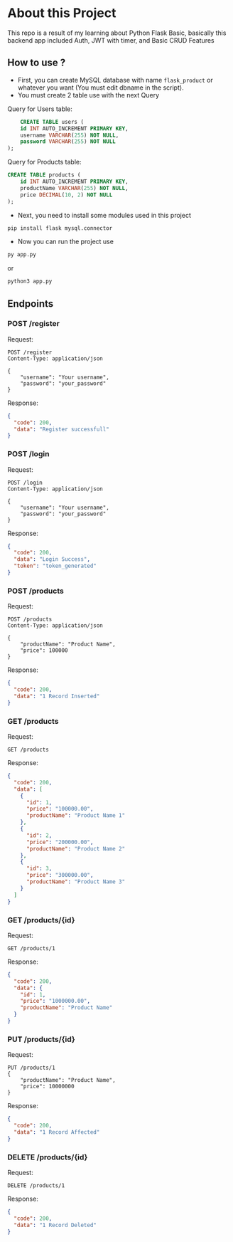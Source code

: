 # About this Project

This repo is a result of my learning about Python Flask Basic, basically this backend app included Auth, JWT with timer, and Basic CRUD Features

## How to use ?

- First, you can create MySQL database with name `flask_product` or whatever you want (You must edit dbname in the script).
- You must create 2 table use with the next Query

Query for Users table:

```sql
    CREATE TABLE users (
    id INT AUTO_INCREMENT PRIMARY KEY,
    username VARCHAR(255) NOT NULL,
    password VARCHAR(255) NOT NULL
);
```

Query for Products table:

```sql
CREATE TABLE products (
    id INT AUTO_INCREMENT PRIMARY KEY,
    productName VARCHAR(255) NOT NULL,
    price DECIMAL(10, 2) NOT NULL
);
```

- Next, you need to install some modules used in this project

```sh
pip install flask mysql.connector
```

- Now you can run the project use

```sh
py app.py
```

or

```sh
python3 app.py
```

## Endpoints

### POST /register

Request:

```
POST /register
Content-Type: application/json

{
    "username": "Your username",
    "password": "your_password"
}
```

Response:

```json
{
  "code": 200,
  "data": "Register successfull"
}
```

### POST /login

Request:

```
POST /login
Content-Type: application/json

{
    "username": "Your username",
    "password": "your_password"
}
```

Response:

```json
{
  "code": 200,
  "data": "Login Success",
  "token": "token_generated"
}
```

### POST /products

Request:

```
POST /products
Content-Type: application/json

{
    "productName": "Product Name",
    "price": 100000
}
```

Response:

```json
{
  "code": 200,
  "data": "1 Record Inserted"
}
```

### GET /products

Request:

```
GET /products
```

Response:

```json
{
  "code": 200,
  "data": [
    {
      "id": 1,
      "price": "100000.00",
      "productName": "Product Name 1"
    },
    {
      "id": 2,
      "price": "200000.00",
      "productName": "Product Name 2"
    },
    {
      "id": 3,
      "price": "300000.00",
      "productName": "Product Name 3"
    }
  ]
}
```

### GET /products/{id}

Request:

```
GET /products/1
```

Response:

```json
{
  "code": 200,
  "data": {
    "id": 1,
    "price": "1000000.00",
    "productName": "Product Name"
  }
}
```

### PUT /products/{id}

Request:

```
PUT /products/1
{
    "productName": "Product Name",
    "price": 10000000
}
```

Response:

```json
{
  "code": 200,
  "data": "1 Record Affected"
}
```

### DELETE /products/{id}

Request:

```
DELETE /products/1
```

Response:

```json
{
  "code": 200,
  "data": "1 Record Deleted"
}
```
